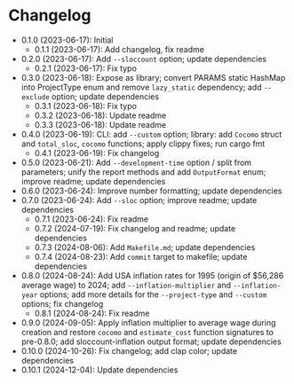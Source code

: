 # Changelog

* 0.1.0 (2023-06-17): Initial
    * 0.1.1 (2023-06-17): Add changelog, fix readme
* 0.2.0 (2023-06-17): Add `--sloccount` option; update dependencies
    * 0.2.1 (2023-06-17): Fix typo
* 0.3.0 (2023-06-18): Expose as library; convert PARAMS static HashMap into ProjectType enum and remove `lazy_static` dependency; add `--exclude` option; update dependencies
    * 0.3.1 (2023-06-18): Fix typo
    * 0.3.2 (2023-06-18): Update readme
    * 0.3.3 (2023-06-18): Update readme
* 0.4.0 (2023-06-19): CLI: add `--custom` option; library: add `Cocomo` struct and `total_sloc`, `cocomo` functions; apply clippy fixes; run cargo fmt
    * 0.4.1 (2023-06-19): Fix changelog
* 0.5.0 (2023-06-21): Add `--development-time` option / split from parameters; unify the report methods and add `OutputFormat` enum; improve readme; update dependencies
* 0.6.0 (2023-06-24): Improve number formatting; update dependencies
* 0.7.0 (2023-06-24): Add `--sloc` option; improve readme; update dependencies
    * 0.7.1 (2023-06-24): Fix readme
    * 0.7.2 (2024-07-19): Fix changelog and readme; update dependencies
    * 0.7.3 (2024-08-06): Add `Makefile.md`; update dependencies
    * 0.7.4 (2024-08-23): Add `commit` target to makefile; update dependencies
* 0.8.0 (2024-08-24): Add USA inflation rates for 1995 (origin of $56,286 average wage) to 2024; add `--inflation-multiplier` and `--inflation-year` options; add more details for the `--project-type` and `--custom` options; fix changelog
    * 0.8.1 (2024-08-24): Fix readme
* 0.9.0 (2024-09-05): Apply inflation multiplier to average wage during creation and restore `cocomo` and `estimate_cost` function signatures to pre-0.8.0; add sloccount-inflation output format; update dependencies
* 0.10.0 (2024-10-26): Fix changelog; add clap color; update dependencies
* 0.10.1 (2024-12-04): Update dependencies

